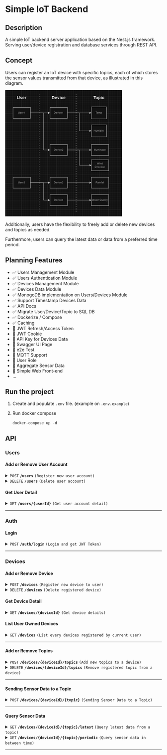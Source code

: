 # Simple IoT Backend

## Description

A simple IoT backend server application based on the Nest.js framework. Serving user/device registration and database services through REST API.

## Concept

Users can register an IoT device with specific topics, each of which stores the sensor values transmitted from that device, as illustrated in this diagram. 

![alt text](/docs/images/image.png)

Additionally, users have the flexibility to freely add or delete new devices and topics as needed. 

Furthermore, users can query the latest data or data from a preferred time period.

## Planning Features

- :white_check_mark: Users Management Module
- :white_check_mark: Users Authentication Module 
- :white_check_mark: Devices Management Module
- :white_check_mark: Devices Data Module
- :white_check_mark: MonogoDB implementation on Users/Devices Module
- :white_check_mark: Support Timestamp Devices Data
- :white_check_mark: API Docs
- :white_check_mark: Migrate User/Device/Topic to SQL DB
- :white_check_mark: Dockerize / Compose
- :white_check_mark: Caching
- :black_square_button: JWT Refresh/Access Token
- :black_square_button: JWT Cookie
- :black_square_button: API Key for Devices Data
- :black_square_button: Swagger UI Page
- :black_square_button: e2e Test
- :black_square_button: MQTT Support
- :black_square_button: User Role
- :black_square_button: Aggregate Sensor Data
- :black_square_button: Simple Web Front-end
- ...

## Run the project

1. Create and populate `.env` file. (example on `.env.example`)

2. Run docker compose

    ```
    docker-compose up -d
    ```

## API

### Users

#### Add or Remove User Account

<details>
 <summary><code>POST</code> <code><b>/users</b></code> <code>(Register new user account)</code></summary>

##### Authentication

> None

##### Parameters

> None

##### Body

> | name | type | data type | description |
> |------|------|-----------|-------------|
> | username | required | string | string of username  |
> | password | required | string | string of password  |


##### Responses

> | http code | content-type | response |
> |-----------|--------------|----------|
> | `201` | `application/json` | `{"id": 1 ,"username": hello}` |
> | `400` | `application/json` | `{"message": "Validation failed","statusCode": 400}` |
> | `409` | `application/json` | `{"message": "Username already exists","error": "Conflict","statusCode": 409}` |

##### Example cURL

> ```javascript
> curl --location 'http://localhost:3000/users' \
> --header 'Content-Type: application/json' \
> --data '{
>    "username": "hello",
>    "password": "world"
> }'
> ```

</details>

<details>
 <summary><code>DELETE</code> <code><b>/users</b></code> <code>(Delete user account)</code></summary>

##### Authentication

> | header | type | description |      
> |--------|------|-------------|
> | `Authorization` | Bearer {{JWT_TOKEN}} | Get from /auth/login |


##### Parameters

> None

##### Body

> | name | type | data type | description |
> |------|------|-----------|-------------|
> | `password` | required | string | string of password |


##### Responses

> | http code | content-type | response |
> |-----------|--------------|----------|
> | `200` | `application/json` | `{"id": 1, "username": "hello"}` |
> | `400` | `application/json` | `{"message": "Validation failed","statusCode": 400}` |
> | `401` | `application/json` | `{"message": "Unauthorized","statusCode": 401}` |
> | `404` | `application/json` | `{"message": "User does not exist","statusCode": 404}` |

##### Example cURL

> ```javascript
> curl --location --request DELETE 'http://localhost:3000/users' \
> --header 'Authorization: Bearer {{JWT_TOKEN}}' \
> --header 'Content-Type: application/json' \
> --data '{
>    "password": "world"
> }'
> ```

</details>

#### Get User Detail

<details>
 <summary><code>GET</code> <code><b>/users/{userId}</b></code> <code>(Get user account detail)</code></summary>

##### Authentication

> | header | type | description |      
> |--------|------|-------------|
> | `Authorization` | Bearer {{JWT_TOKEN}} | Get from /auth/login |


##### Parameters

> | name | type | data type | description |
> |------|------|-----------|-------------|
> | `userId` | required | number | targeted user id for details |

##### Body

> None


##### Responses

> | http code | content-type | response |
> |-----------|--------------|----------|
> | `200` | `application/json` | `{"id": 1, "username": "hello"}` |
> | `400` | `application/json` | `{"message": "Validation failed","statusCode": 400}` |
> | `401` | `application/json` | `{"message": "Unauthorized","statusCode": 401}` |
> | `404` | `application/json` | `{"message": "User does not exist","statusCode": 404}` |

##### Example cURL

> ```javascript
> curl --location --request DELETE 'http://localhost:3000/users/1' \
> --header 'Authorization: Bearer {{JWT_TOKEN}}' \
> --header 'Content-Type: application/json'
> ```

</details>

---------------------------------------------------------

### Auth

#### Login

<details>
 <summary><code>POST</code> <code><b>/auth/login</b></code> <code>(Login and get JWT Token)</code></summary>

##### Authentication

> None

##### Parameters

> None

##### Body

> | name | type | data type | description |
> |------|------|-----------|-------------|
> | `username` | required | string | string of username |
> | `password` | required | string | string of password |


##### Responses

> | http code | content-type | response |
> |-----------|--------------|----------|
> | `200` | `application/json` | `{"accessToken": {{JWT_TOKEN}}}` |
> | `400` | `application/json` | `{"message": "Validation failed","statusCode": 400}` |
> | `401` | `application/json` | `{"message": "Incorrect password","statusCode": 401}` |
> | `404` | `application/json` | `{"message": "User doesn't exist","statusCode": 404}` |

##### Example cURL

> ```javascript
> curl --location 'http://localhost:3000/auth/login' \
> --header 'Content-Type: application/json' \
> --data '{
>    "username": "hello",
>    "password": "world"
> }'
> ```

</details>

------------------------------------------------------

### Devices

#### Add or Remove Device

<details>
 <summary><code>POST</code> <code><b>/devices</b></code> <code>(Register new device to user)</code></summary>

##### Authentication

> | header | type | description |      
> |--------|------|-------------|
> | `Authorization` | Bearer {{JWT_TOKEN}} | Get from /auth/login |

##### Parameters

> None

##### Body

> | name | type | data type | description |
> |------|------|-----------|-------------|
> | `name` | required | string   | Name of the device |
> | `topics` | optional | string[] or string | Topics to be registered |


##### Responses

> | http code | content-type | response |
> |-----------|--------------|----------|
> | `201` | `application/json` | `{"id": 1, "name": "device1", "userId": 1, "topics": ["temp", "rh"]}` |
> | `400` | `application/json` | `{"message": "Validation failed","statusCode": 400}` |
> | `400` | `application/json` | `{"message": "Device name is missing","statusCode": 400}` |
> | `404` | `application/json` | `{"message": "User not found","statusCode": 404}` |

##### Example cURL

> ```javascript
> curl --location 'http://localhost:3000/devices' \
> --header 'Authorization: Bearer {{JWT_TOKEN}}' \
> --header 'Content-Type: application/json' \
> --data '{
>    "name": "device1",
>    "topics": ["temp","rh"]
>}'
> ```

</details>

<details>
 <summary><code>DELETE</code> <code><b>/devices</b></code> <code>(Delete registered device)</code></summary>

##### Authentication

> | header | type | description |      
> |--------|------|-------------|
> | `Authorization` | Bearer {{JWT_TOKEN}} | Get from /auth/login


##### Parameters

> None

##### Body

> | name  |  type | data type | description |
> |-------|-------|-----------|-------------|
> | `id` | required | string or number | device id to be delete |


##### Responses

> | http code | content-type | response |
> |-----------|--------------|----------|
> | `200` | `application/json` | `{"id": 1, "name": "device2", "userId": 1, "topics": ["temp", "rh"]}` |
> | `400` | `application/json` | `{"message": "Validation failed","statusCode": 400}` |
> | `401` | `application/json` | `{"message": "Unauthorized","statusCode": 401}` |
> | `404` | `application/json` | `{"message": "Device with id {{deviceId}} was not found for user with id {{userId}}","statusCode": 404}` |
> | `404` | `application/json` | `{"message": "User not found","statusCode": 404}` |

##### Example cURL

> ```javascript
> curl --location --request DELETE 'http://localhost:3000/devices' \
> --header 'Authorization: Bearer {{JWT_TOKEN}}' \
> --header 'Content-Type: application/json' \
> --data '{
>    "id": "1"
> }'
> ```

</details>

#### Get Device Detail

<details>
 <summary><code>GET</code> <code><b>/devices/{deviceId}</b></code> <code>(Get device details)</code></summary>

##### Authentication

> | header | type | description |      
> |--------|------|-------------|
> | `Authorization` | Bearer {{JWT_TOKEN}} | Get from /auth/login |


##### Parameters

> | name | type | data type | description |
> |------|------|-----------|-------------|
> | `deviceId` | required | number | targeted device id for details |

##### Body

> None


##### Responses

> | http code | content-type | response |
> |-----------|--------------|----------|
> | `200` | `application/json` | `{"id": 1, "name": "device2", "userId": 1, "topics": ["temp", "rh"]}` |
> | `400` | `application/json` | `{"message": "Validation failed","statusCode": 400}` |
> | `401` | `application/json` | `{"message": "Unauthorized","statusCode": 401}` |
> | `404` | `application/json` | `{"message": "Device with id {{deviceId}} was not found for user with id {{userId}}","statusCode": 404}` |
> | `404` | `application/json` | `{"message": "User not found","statusCode": 404}` |

##### Example cURL

> ```javascript
> curl --location --request DELETE 'http://localhost:3000/devices/1' \
> --header 'Authorization: Bearer {{JWT_TOKEN}}' \
> --header 'Content-Type: application/json'
> ```

</details>

#### List User Owned Devices

<details>
 <summary><code>GET</code> <code><b>/devices</b></code> <code>(List every devices registered by current user)</code></summary>

##### Authentication

> | header | type | description |      
> |--------|------|-------------|
> | `Authorization` | Bearer {{JWT_TOKEN}} | Get from /auth/login |


##### Parameters

> None

##### Body

> None


##### Responses

> | http code | content-type | response |
> |-----------|--------------|----------|
> | `200` | `application/json` | `[{"id": 1, "name": "device1", "userId": 1,  "topics": ["temp", "rh"]}]` |
> | `401` | `application/json` | `{"message": "Unauthorized","statusCode": 401}` |
> | `404` | `application/json` | `{"message": "No devices found","statusCode": 404}` |

##### Example cURL

> ```javascript
> curl --location 'http://localhost:3000/devices' \
> --header 'Authorization: Bearer {{JWT_TOKEN}}'
> ```

</details>

--------------------------------------------------------------------

#### Add or Remove Topics

<details>
 <summary><code>POST</code> <code><b>/devices/{deviceId}/topics</b></code> <code>(Add new topics to a device)</code></summary>

##### Authentication

> | header | type | description |      
> |--------|------|-------------|
> | `Authorization` | Bearer {{JWT_TOKEN}} | Get from /auth/login |

##### Parameters

> | name | type | data type | description |
> |------|------|-----------|-------------|
> | `deviceId` | required | number | target device id to add topics |

##### Body

> | name | type | data type | description |
> |------|------|-----------|-------------|
> | `topics` | required | string[] or string | topics to be added |


##### Responses

> | http code | content-type | response |
> |-----------|--------------|----------|
> | `201` | `application/json` | `{"topicsAdded": 1, "topics": ["air"]}` |
> | `400` | `application/json` | `{"message": "Validation failed","statusCode": 400}` |
> | `400` | `application/json` | `{"message": "Topics are already registered","statusCode": 400}`|
> | `401` | `application/json` | `{"message": "Unauthorized","statusCode": 401}` |
> | `404` | `application/json` | `{"message": "Device with id {{deviceId}} was not found for user with id {{userId}}","statusCode": 404}` |
> | `404` | `application/json` | `{"message": "User not found","statusCode": 404}` |

##### Example cURL

> ```javascript
> curl --location 'http://localhost:3000/devices/1/topics' \
> --header 'Authorization: Bearer {{JWT_TOKEN}}' \
> --header 'Content-Type: application/json' \
> --data '{
>    "topics": "air"
>}'
> ```

</details>

<details>
 <summary><code>DELETE</code> <code><b>/devices/{deviceId}/topics</b></code> <code>(Remove registered topic from a device)</code></summary>

##### Authentication

> | header | type | description |      
> |--------|------|-------------|
> | `Authorization` | Bearer {{JWT_TOKEN}} | Get from /auth/login |


##### Parameters

> | name | type | data type | description |
> |------|------|-----------|-------------|
> | `deviceId` | required | number | target device id to delete topics |

##### Body

> | name | type | data type | description |
> |------|------|-----------|-------------|
> | `topics` | required | string or string[] | topics to be removed |


##### Responses

> | http code | content-type | response |
> |-----------|--------------|----------|
> | `201` | `application/json` | `{"topicsRemoved": 1, "topics": ["air"]}` |
> | `400` | `application/json` | `{"message": "Validation failed","statusCode": 400}` |
> | `400` | `application/json` | `{"message": "Topics are not registered","statusCode": 400}` |
> | `401` | `application/json` | `{"message": "Unauthorized","statusCode": 401}` |
> | `404` | `application/json` | `{"message": "Device with id {{deviceId}} was not found for user with id {{userId}}","statusCode": 404}` |
> | `404` | `application/json` | `{"message": "User not found","statusCode": 404}` |

##### Example cURL

> ```javascript
> curl --location --request DELETE 'http://localhost:3000/devices/1/topics' \
> --header 'Authorization: Bearer {{JWT_TOKEN}}' \
> --header 'Content-Type: application/json' \
> --data '{
>    "topics": "air"
> }'
> ```

</details>

----------------------------------------------

#### Sending Sensor Data to a Topic

<details>
 <summary><code>POST</code> <code><b>/devices/{deviceId}/{topic}</b></code> <code>(Sending Sensor Data to a Topic)</code></summary>

##### Authentication

> | header | type | description |      
> |--------|------|-------------|
> | `Authorization` | Bearer {{JWT_TOKEN}} | Get from /auth/login |

##### Parameters

> | name | type | data type | description |
> |------|------|-----------|-------------|
> | `deviceId` | required | number | target device id to storing data |
> | `topic` | required | string | target topic to storing data |

##### Body

> | name | type | data type | description |
> |------|------|-----------|-------------|
> | `payload` | required | object or object[] | `{timestamp: {{iso_timestamp}}, value: {{number}}}` |


##### Responses

> | http code | content-type | response |
> |-----------|--------------|----------|
> | `201` | `application/json` | `[{ "timestamp": {{iso_timestamp}},"value":{{number}} }, ...]` |
> | `400` | `application/json` | `{"message": "Validation failed","statusCode": 400}` |
> | `401` | `application/json` | `{"message": "Unauthorized","statusCode": 401}` |
> | `401` | `application/json` | `{"message": "Requester is not the owner of the device","statusCode": 401}` |
> | `404` | `application/json` | `{"message": "Device with id {{device_id}} was not found","statusCode": 404}` |
> | `404` | `application/json` | `{"message": "User not found","statusCode": 404}` |

##### Example cURL

> ```javascript
> curl --location 'http://localhost:3000/devices/1/temp' \
> --header 'Authorization: Bearer {{JWT_TOKEN}}' \
> --header 'Content-Type: application/json' \
> --data '{
>   "payload": [
>        {
>            "value": 0
>        },
>        {
>            "timestamp": "2024-10-18T08:54:50.318Z",
>            "value" : 3
>        }
>    ]
>}'
> ```

#### Example Response

>```javascript
>[
>    {
>        "timestamp": "2024-10-18T10:57:26.776Z",
>        "value": 0
>    },
>    {
>        "timestamp": "2024-10-18T10:54:05.904Z",
>        "value": 3
>    }
>]
>```

</details>

----------------------------------------------

#### Query Sensor Data

<details>
 <summary><code>GET</code> <code><b>/devices/{deviceId}/{topic}/latest</b></code> <code>(Query latest data from a topic)</code></summary>

##### Authentication

> | header | type | description |      
> |--------|------|-------------|
> | `Authorization` | Bearer {{JWT_TOKEN}} | Get from /auth/login |

##### Parameters

> | name | type | data type | description |
> |------|------|-----------|-------------|
> | `deviceId` | required | number | target device id to storing data |
> | `topic` | required | string | target topic to storing data |

##### Query Parameters

> | name | type | data type | description |
> |------|------|-----------|-------------|
> | `unix` | optional | boolean | true if want timestamp (ms) body to be in unix timestamp otherwise in iso timestamp (default) |

##### Body

> None


##### Responses

> | http code | content-type | response |
> |-----------|--------------|----------|
> | `200` | `application/json` | `{ "timestamp": {{iso/unix_timestamp}},"value":{{number}} }` |
> | `401` | `application/json` | `{"message": "Unauthorized","statusCode": 401}` |
> | `401` | `application/json` | `{"message": "Requester is not the owner of the device","statusCode": 401}` |
> | `404` | `application/json` | `{"message": "Device with id {{device_id}} was not found","statusCode": 404}` |
> | `404` | `application/json` | `{"message": "User not found","statusCode": 404}` |
> | `404` | `application/json` | `{"message": "No Latest Data Found","statusCode": 404}` |

##### Example cURL

> ```javascript
> curl --location 'http://localhost:3000/devices/1/temp/latest' \
> --header 'Authorization: Bearer {{JWT_TOKEN}}'
> ```

#### Example Response

>```javascript
>{
>    "timestamp": "2024-10-18T10:57:26.776Z",
>    "value": 0
>}
>```

</details>

<details>
 <summary><code>GET</code> <code><b>/devices/{deviceId}/{topic}/periodic</b></code> <code>(Query sensor data in between time)</code></summary>

##### Authentication

> | header | type | description |      
> |--------|------|-------------|
> | `Authorization` | Bearer {{JWT_TOKEN}} | Get from /auth/login |

##### Parameters

> | name | type | data type | description |
> |------|------|-----------|-------------|
> | `deviceId` | required | number | target device id to storing data |
> | `topic` | required | string | target topic to storing data |

##### Query Parameters

> | name | type | data type | description |
> |------|------|-----------|-------------|
> | `unix` | optional | boolean | true if want timestamp body to be in unix timestamp (ms) otherwise in iso timestamp (default) |
> | `from` | required | ISO String Datetime or Unix Timestamp (ms) | datetime indicating the starting point of requested data |
> | `to`   | required | ISO String Datetime or Unix Timestamp (ms) |  datetime indicating the end of requested data |

##### Body

> None



##### Responses

> | http code | content-type | response |
> |-----------|--------------|----------|
> | `200` | `application/json` | `[{ "timestamp": {{iso/unix_timestamp}},"value":{{number}}, ...]}` |
> | `401` | `application/json` | `{"message": "Unauthorized","statusCode": 401}` |
> | `401` | `application/json` | `{"message": "Requester is not the owner of the device","statusCode": 401}` |
> | `404` | `application/json` | `{"message": "Device with id {{device_id}} was not found","statusCode": 404}` |
> | `404` | `application/json` | `{"message": "User not found","statusCode": 404}` |
> | `404` | `application/json` | `{"message": "No Data Found From The Given Period","statusCode": 404}` |

##### Example cURL

> ```javascript
> curl --location 'http://localhost:3000/devices/1/temp/periodic?from=2024-10-18T11:03:28.273Z&to=2024-10-18T11:05:28.273Z' \
> --header 'Authorization: Bearer {{JWT_TOKEN}}' \
> --header 'Content-Type: application/json'
> ```

#### Example Response

>```javascript
>[
>    {
>        "timestamp": "2024-10-18T11:05:25.896Z",
>        "value": 1
>    },
>    {
>        "timestamp": "2024-10-18T11:05:25.062Z",
>        "value": 1
>    }
>]
>```

</details>

----------------------------------------------